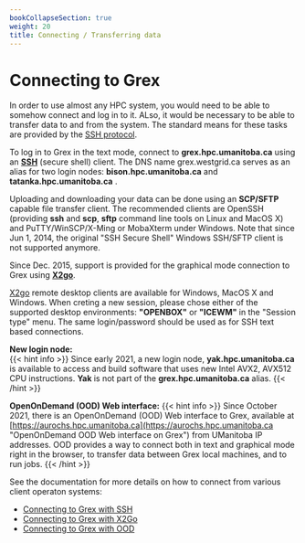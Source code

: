 ```yaml
---
bookCollapseSection: true
weight: 20
title: Connecting / Transferring data
---
```


# Connecting to Grex

In order to use almost any HPC system, you would need to be able to somehow connect and log in to it. ALso, it would be necessary to be able to transfer data to and from the system. The standard means for these tasks are provided by the [SSH protocol](https://en.wikipedia.org/wiki/Secure_Shell "Secure Shell").

To log in to Grex in the text mode, connect to **grex.hpc.umanitoba.ca** using an [**SSH**](./ssh/) (secure shell) client. The DNS name grex.westgrid.ca serves as an alias for two login nodes: **bison.hpc.umanitoba.ca** and **tatanka.hpc.umanitoba.ca** .

Uploading and downloading your data can be done using an **SCP/SFTP** capable file transfer client. The recommended clients are OpenSSH (providing **ssh** and **scp**, **sftp** command line tools on Linux and MacOS X) and PuTTY/WinSCP/X-Ming or MobaXterm under Windows. Note that since Jun 1, 2014, the original "SSH Secure Shell" Windows SSH/SFTP client is not supported anymore.

Since Dec. 2015, support is provided for the graphical mode connection to Grex using [**X2go**](./x2go/).

[X2go](https://wiki.x2go.org/doku.php/download:start "X2go") remote desktop clients are available for Windows, MacOS X and Windows. When creting a new session, please chose either of the supported desktop environments: **"OPENBOX"** or **"ICEWM"** in the "Session type" menu. The same  login/password should be used as for SSH text based connections. 

**New login node:**  
{{< hint info >}}
Since early 2021, a new login node, **yak.hpc.umanitoba.ca** is available to access and build software that uses new Intel AVX2, AVX512 CPU instructions. **Yak** is not part of the **grex.hpc.umanitoba.ca** alias. 
{{< /hint >}}

**OpenOnDemand (OOD) Web interface:**
{{< hint info >}}
Since October 2021, there is an OpenOnDemand (OOD) Web interface to Grex, available at [https://aurochs.hpc.umanitoba.ca](https://aurochs.hpc.umanitoba.ca "OpenOnDemand OOD Web interface on Grex") from UManitoba IP addresses. OOD provides a way to connect both in text and graphical mode right in the browser, to transfer data between Grex local machines, and to run jobs.
{{< /hint >}}

See the documentation for more details on how to connect from various client operaton systems:

- [Connecting to Grex with SSH](./ssh/)
- [Connecting to Grex with X2Go](./x2go/)
- [Connecting to Grex with OOD](./ood/)

<!--
-->
